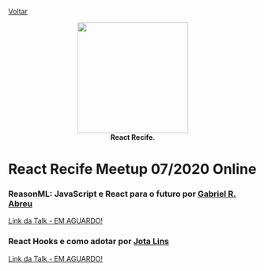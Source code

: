 [Voltar](README.md)

<p align="center">
  <img src="https://i.imgur.com/SQQfeHg.png" height="224" /><br/>
  <span><b>React Recife.</b></span><br/>
</p>
  
# React Recife Meetup 07/2020 Online

### ReasonML: JavaScript e React para o futuro por [Gabriel R. Abreu](https://www.linkedin.com/in/fakenickels/)

[Link da Talk - EM AGUARDO!]()

### React Hooks e como adotar por [Jota Lins](https://www.linkedin.com/in/joaopslins/)

[Link da Talk - EM AGUARDO!]()
